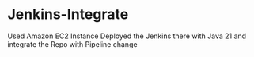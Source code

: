 # Jenkins-Integrate
Used Amazon EC2 Instance Deployed the Jenkins there with Java 21 and integrate the Repo with Pipeline change
